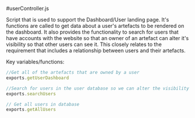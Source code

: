 #userController.js

Script that is used to support the Dashboard/User landing page. It's functions are called to get data about a user's artefacts to be rendered on the dashboard. It also provides the functionality to search for users that have accounts with the website so that an owner of an artefact can alter it's visibility so that other users can see it.  This closely relates to the requirement that includes a relationship between users and their artefacts.

Key variables/functions:

```javascript
//Get all of the artefacts that are owned by a user
exports.getUserDashboard

//Search for users in the user database so we can alter the visibility of an artefact to include them
exports.searchUsers

// Get all users in database
exports.getAllUsers
```